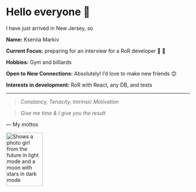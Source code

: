 # Hello everyone 👋

I have just arrived in New Jersey, so



**Name:** Kseniia Markiv

**Current Focus:** preparing for an interview for a RoR developer 😤 🤞

**Hobbies:** Gym and billiards

**Open to New Connections:** Absolutely! I’d love to make new friends 😊

**Interests in development:** RoR with React, any DB, and tests


---
> *Constancy, Tenacity, Intrinsic Motivation*

> *Give me time & I give you the result*

— My mottos

<picture>
  <source media="(prefers-color-scheme: dark)" width="100" height="146" srcset="https://github.com/KseniiaMarkiv/KseniiaMarkiv/assets/38909798/59113f24-d9a3-49c4-b74d-c7d88974a284">
  <source media="(prefers-color-scheme: light)" width="100" height="146" srcset="https://github.com/KseniiaMarkiv/KseniiaMarkiv/assets/38909798/59113f24-d9a3-49c4-b74d-c7d88974a284">
  <img alt="Shows a photo girl from the future in light mode and a moon with stars in dark mode" width="100" height="146" src="https://github.com/KseniiaMarkiv/KseniiaMarkiv/assets/38909798/59113f24-d9a3-49c4-b74d-c7d88974a284">
</picture>
